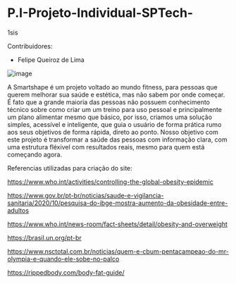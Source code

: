 # P.I-Projeto-Individual-SPTech-
1sis

Contribuidores:
- Felipe Queiroz de Lima

 ![image](https://github.com/user-attachments/assets/a2a2836e-6578-4e77-b177-73d2b53e760b)


A Smartshape é um projeto voltado ao mundo fitness, para pessoas que querem melhorar sua saúde e estética, mas não sabem por onde começar. É fato que a grande maioria das pessoas não possuem conhecimento técnico sobre como criar um um treino para uso pessoal e principalmente um plano alimentar mesmo que básico, por isso, criamos uma solução simples, acessível e inteligente, que guia o usuário de forma prática rumo aos seus objetivos de forma rápida, direto ao ponto.
Nosso objetivo com este projeto é transformar a saúde das pessoas com informação clara, com uma estrutura fléxivel com resultados reais, mesmo para quem está começando agora.

Referencias utilizadas para criação do site:

https://www.who.int/activities/controlling-the-global-obesity-epidemic 

https://www.gov.br/pt-br/noticias/saude-e-vigilancia-sanitaria/2020/10/pesquisa-do-ibge-mostra-aumento-da-obesidade-entre-adultos 

https://www.who.int/news-room/fact-sheets/detail/obesity-and-overweight 

https://brasil.un.org/pt-br 

https://www.nsctotal.com.br/noticias/quem-e-cbum-pentacampeao-do-mr-olympia-e-quando-ele-sobe-no-palco 

https://rippedbody.com/body-fat-guide/ 
